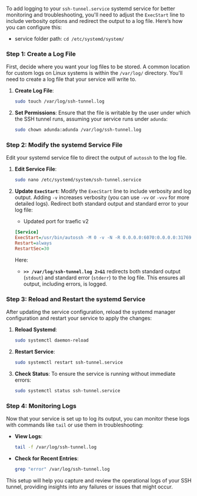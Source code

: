To add logging to your `ssh-tunnel.service` systemd service for better monitoring and troubleshooting, you'll need to adjust the `ExecStart` line to include verbosity options and redirect the output to a log file. Here’s how you can configure this:

- service folder path: `cd /etc/systemd/system/`

### Step 1: Create a Log File

First, decide where you want your log files to be stored. A common location for custom logs on Linux systems is within the `/var/log/` directory. You'll need to create a log file that your service will write to.

1. **Create Log File**:

   ```bash
   sudo touch /var/log/ssh-tunnel.log
   ```

2. **Set Permissions**:
   Ensure that the file is writable by the user under which the SSH tunnel runs, assuming your service runs under `adunda`:
   ```bash
   sudo chown adunda:adunda /var/log/ssh-tunnel.log
   ```

### Step 2: Modify the systemd Service File

Edit your systemd service file to direct the output of `autossh` to the log file.

1. **Edit Service File**:

   ```bash
   sudo nano /etc/systemd/system/ssh-tunnel.service
   ```

2. **Update `ExecStart`**:
   Modify the `ExecStart` line to include verbosity and log output. Adding `-v` increases verbosity (you can use `-vv` or `-vvv` for more detailed logs). Redirect both standard output and standard error to your log file:

   - Updated port for traefic v2

   ```ini
   [Service]
   ExecStart=/usr/bin/autossh -M 0 -v -N -R 0.0.0.0:6070:0.0.0.0:31769 -o "ServerAliveInterval=30" -o "ServerAliveCountMax=100" -o "ExitOnForwardFailure=yes" -i /home/adunda/.ssh/id_do tt@178.128.195.181 >> /var/log/ssh-tunnel.log 2>&1
   Restart=always
   RestartSec=30
   ```

   Here:

   - **`>> /var/log/ssh-tunnel.log 2>&1`** redirects both standard output (`stdout`) and standard error (`stderr`) to the log file. This ensures all output, including errors, is logged.

### Step 3: Reload and Restart the systemd Service

After updating the service configuration, reload the systemd manager configuration and restart your service to apply the changes:

1. **Reload Systemd**:

   ```bash
   sudo systemctl daemon-reload
   ```

2. **Restart Service**:

   ```bash
   sudo systemctl restart ssh-tunnel.service
   ```

3. **Check Status**:
   To ensure the service is running without immediate errors:
   ```bash
   sudo systemctl status ssh-tunnel.service
   ```

### Step 4: Monitoring Logs

Now that your service is set up to log its output, you can monitor these logs with commands like `tail` or use them in troubleshooting:

- **View Logs**:

  ```bash
  tail -f /var/log/ssh-tunnel.log
  ```

- **Check for Recent Entries**:
  ```bash
  grep "error" /var/log/ssh-tunnel.log
  ```

This setup will help you capture and review the operational logs of your SSH tunnel, providing insights into any failures or issues that might occur.
